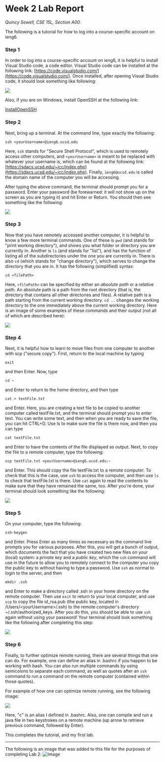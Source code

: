# Week 2 Lab Report
*Quincy Sewell, CSE 15L, Section A00.*

The following is a tutorial for how to log into a course-specific account on ieng6.

### Step 1
In order to log into a course-specific account on ieng6, it is helpful to install Visual Studio code, a code editor. Visual Studio code can be installed at the following link: [https://code.visualstudio.com/](https://code.visualstudio.com/). Once installed, after opening Visual Studio code, it should look something like following:

![](lab-report-1-VSCode.jpg)

Also, if you are on Windows, install OpenSSH at the following link:

[InstallOpenSSH](https://docs.microsoft.com/en-us/windows-server/administration/openssh/openssh_install_firstuse)

### Step 2
Next, bring up a terminal. At the command line, type exactly the following:
```
ssh <yourUsername>@ieng6.ucsd.edu
```
Here, `ssh` stands for "Secure Shell Protocol", which is used to remotely access other computers, and `<yourUsername>` is meant to be replaced with whatever your username is, which can be found at the following link: [https://sdacs.ucsd.edu/~icc/index.php](https://sdacs.ucsd.edu/~icc/index.php). Finally, `ieng6@ucsd.edu` is called the domain name of the computer you will be accessing.

After typing the above command, the terminal should prompt you for a password. Enter your password (be forewarned: it will not show up on the screen as you are typing it) and hit Enter or Return. You should then see something like the following:

![](lab-report-1-ssh.jpg)

### Step 3
Now that you have remotely accessed another computer, it is helpful to know a few more terminal commands. One of these is `pwd` (and stands for "print working directory"), and shows you what folder or directory you are currently in. Another is `ls` (and stands for "list"), and has the function of listing all of the subdirectories under the one you are currently in. There is also `cd` (which stands for "change directory"), which serves to change the directory that you are in. It has the following (simplified) syntax:
```
cd <filePath>
```
Here, `<filePath>` can be specified by either an *absolute path* or a *relative path*. An absolute path is a path from the root directory (that is, the directory that contains all other directories and files). A relative path is a path starting from the current working directory. `cd ..` changes the working directory to the one immediately above the current working directory. Here is an image of some examples of these commands and their output (not all of which are described here):

![](lab-report-1-commands.jpg)

### Step 4
Next, it is helpful how to learn to move files from one computer to another with scp ("secure copy"). First, return to the local machine by typing
```
exit
```
and then Enter. Now, type
```
cd ~
```
and Enter to return to the home directory, and then type
```
cat > textFile.txt
```
and Enter. Here, you are creating a text file to be copied to another computer called textFile.txt, and the terminal should prompt you to enter text. You can write some text, and then when you are ready to save the file, you can hit CTRL+D. Use ls to make sure the file is there now, and then you can type
```
cat textFile.txt
```
and Enter to have the contents of the file displayed as output. Next, to copy the file to a remote computer, type the following:
```
scp textFile.txt <yourUsername>@ieng6.ucsd.edu:~
```
and Enter. This should copy the file textFile.txt to a remote computer. To check that this is the case, use `ssh` to access the computer, and then use `ls` to check that textFile.txt is there. Use `cat` again to read the contents to make sure that they have remained the same, too. After you're done, your terminal should look something like the following:

![](lab-report-1-scp.jpg)

### Step 5
On your computer, type the following:
```
ssh-keygen
```
and Enter. Press Enter as many times as necessary as the command line prompts you for various purposes. After this, you will get a bunch of output, which documents the fact that you have created two new files on your (local) system: a *private key* and a *public key*, which the `ssh` command will use in the future to allow you to remotely connect to the computer you copy the public key to without having to type a password. Use `ssh` as normal to login to the server, and then
```
mkdir .ssh
```
and Enter to make a directory called .ssh in your home directory on the remote computer. Then use `exit` to return to your local computer, and use `scp` to copy the file id_rsa.pub (the public key, located in /Users/\<yourUsername\>/.ssh) to the remote computer's directory ~/.ssh/authorized_keys. After you do this, you should be able to use `ssh` again without using your password! Your terminal should look something like the following after completing this step:

![](lab-report-1-sshkeys.jpg)

### Step 6
Finally, to further optimize remote running, there are several things that one can do. For example, one can define an alias in .bashrc if you happen to be working with bash. You can also run multiple commands by using semicolons to separate each command, as well as quotes after an `ssh` command to run a command on the remote computer (contained within those quotes).

For example of how one can optimize remote running, see the following image:

![](lab-report-1-optimization.jpg)

Here, "c" is an alias I defined in .bashrc. Also, one can compile and run a java file in two keystrokes on a remote machine (up arrow to retrieve previous command, followed by Enter).

This completes the tutorial, and my first lab.






---
The following is an image that was added to this file for the purposes of completing Lab 2:
![Image](Lab2Image.jpg)

